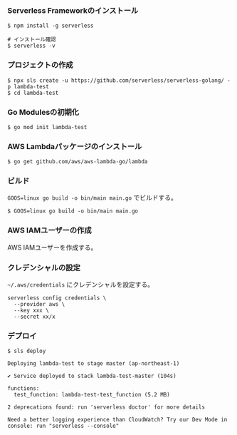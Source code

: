 ### Serverless Frameworkのインストール

```shell
$ npm install -g serverless

# インストール確認
$ serverless -v
```

### プロジェクトの作成

```shell
$ npx sls create -u https://github.com/serverless/serverless-golang/ -p lambda-test
$ cd lambda-test
```

### Go Modulesの初期化

```shell
$ go mod init lambda-test
```

### AWS Lambdaパッケージのインストール

```shell
$ go get github.com/aws/aws-lambda-go/lambda
```

### ビルド

`GOOS=linux go build -o bin/main main.go` でビルドする。

```shell
$ GOOS=linux go build -o bin/main main.go
```

### AWS IAMユーザーの作成

AWS IAMユーザーを作成する。


### クレデンシャルの設定

`~/.aws/credentials` にクレデンシャルを設定する。

```shell
serverless config credentials \
  --provider aws \
  --key xxx \
  --secret xx/x
```

### デプロイ

```shell
$ sls deploy

Deploying lambda-test to stage master (ap-northeast-1)

✔ Service deployed to stack lambda-test-master (104s)

functions:
  test_function: lambda-test-test_function (5.2 MB)

2 deprecations found: run 'serverless doctor' for more details

Need a better logging experience than CloudWatch? Try our Dev Mode in console: run "serverless --console"
```
